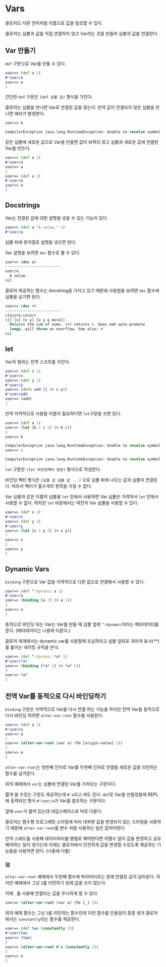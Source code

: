 # Vars

클로저도 다른 언어처럼 이름으로 값을 참조할 수 있다.

클로저는 심볼과 값을 직접 연결하지 않고 Var라는 것을 만들어 심볼과 값을 연결한다.

## Var 만들기

`def` 구문으로 Var를 만들 수 있다. 

```clojure
user=> (def a 1)
#'user/a
user=> a
1
```

간단한 `def` 구문은 `(def 심볼 값)` 형식을 가진다.

클로저는 심볼을 만나면 Var로 연결된 값을 찾는다. 만약 값이 연결되지 않은 심볼을 만나면 에러가 발생한다.

```clojure
user=> b

CompilerException java.lang.RuntimeException: Unable to resolve symbol: b in this context, compiling:(NO_SOURCE_PATH:0:0) 
```

같은 심볼에 새로운 값으로 Var을 만들면 값이 바뀌지 않고 심볼과 새로운 값에 연결된 Var를 만든다.

```clojure
user=> (def a 1)
#'user/a
user=> a
1
user=> (def a 2)
#'user/a
user=> a
2
```

## Docstrings

Var는 연결된 값에 대한 설명을 넣을 수 있는 기능이 있다.

```clojure
user=> (def a "A value." 1)
#'user/a
```

심볼 뒤에 문자열로 설명을 넣으면 된다.

Var 설명을 보려면 `doc` 함수로 볼 수 있다.

```clojure
user=> (doc a)
-------------------------
user/a
  A value.
nil
```

클로저 제공하는 함수는 docstring을 가지고 있기 때문에 사용법을 보려면 `doc` 함수에 심볼을 넘기면 된다.

```clojure
user=> (doc +)
-------------------------
clojure.core/+
([] [x] [x y] [x y & more])
  Returns the sum of nums. (+) returns 0. Does not auto-promote
  longs, will throw on overflow. See also: +'
nil
```

## let

Var의 범위는 전역 스코프를 가진다.

```clojure
user=> (def x 1)
#'user/x
user=> (def y 2)
#'user/y
user=> (defn add [] (+ x y))
#'user/add
user=> (add)
3
```

만약 지역적으로 사용될 이름이 필요하다면 `let`구문을 쓰면 된다. 

```clojure
user=> (def a 1)
user=> (let [b 2 c 3] (+ b c))
5
user=> b

CompilerException java.lang.RuntimeException: Unable to resolve symbol: b in this context, compiling:(NO_SOURCE_PATH:0:
user=> c

CompilerException java.lang.RuntimeException: Unable to resolve symbol: c in this context, compiling:(NO_SOURCE_PATH:0:0)
```

`let` 구문은 `(let 바인딩벡터 본문)` 형식으로 작성한다.

바인딩 벡터 형식은 `[심볼 값 심볼 값 ...]` 으로 심볼 뒤에 나오는 값과 심볼이 연결된다. 따라서 벡터가 홀수개의 항목을 가질 수 없다.

Var 심볼과 같은 이름의 심볼을 `let` 안에서 사용하면 Var 심볼은 가려져서 `let` 안에서 사용할 수 없다. 하지만 `let` 바깥에서는 여전히 Var 심볼을 사용할 수 있다.

```clojure
user=> (def x 1)
#'user/x
user=> (def y 2)
#'user/y
user=> (let [x 3 y 4] (+ x y))
7
user=> x
1
user=> y
2
```

## Dynamic Vars

`binding` 구문으로 Var 값을 지역적으로 다른 값으로 연결해서 사용할 수 있다.

```clojure
user=> (def ^:dynamic a 1)
#'user/a
user=> (binding [a 2] (+ a 1))
3
user=> a
1
```

동적으로 바인딩 되는 Var는 Var를 만들 때 심볼 앞레 `^:dynamic`이라는 메타데이터를 준다. (메타데이터는 나중에 다룬다.)

클로저 세계에서는 dynamic var를 사용할때 조심하라고 심볼 앞뒤로 귀마게 표시(**)를 붙이는 네이밍 규칙을 쓴다.

```clojure
user=> (def ^:dynamic *a* 1)
#'user/*a*
user=> (binding [*a* 2] (+ *a* 1))
3
user=> *a*
1
```

## 전역 Var를 동적으로 다시 바인딩하기

`binding` 구문은 지역적으로 Var를 다시 연결 하는 기능을 하지만 전역 Var을 동적으로 다시 바인딩 하려면 `alter-var-root` 함수를 사용한다.


```clojure
user=> (def a 1)
#'user/a
user=> a
1
user=> (alter-var-root (var a) (fn [origin-value] 2))
2
user=> a
2
```

`alter-var-root`는 첫번째 인자로 Var를 두번째 인자로 연결될 새로운 값을 리턴하는 함수를 넘겨준다.

위의 예제에서 `var`는 심볼에 연결된 Var를 가져오는 구문이다.

짧게 쓸 수있는 구문도 제공하는데 `#'a`라고 써도 된다. `def`로 Var를 만들었을때 REPL에 출력되던 형식 `#'user/a`가 Var를 참조하는 구문이다.

앞에 `user`가 붙어 있는데 네임스페이스로 따로 다룬다.

클로저는 함수형 프로그래밍 스타일에 따라 대부분 값을 변경되지 않는 스타일을 사용하기 때문에 `alter-var-root`를 변수 처럼 사용하는 일은 없어야한다.

만약 스레드를 사용해 데이터처리를 병렬로 해야한다면 어쩔수 없이 값을 변경하고 공유해야하는 일이 생기는데 이때는 클로저에서 안전하게 값을 변경할 수있도록 제공하는 기능들을 사용하면 된다. (나중에 다룸)

### 덤

`alter-var-root` 예제에서 두번째 함수에 파라미터로는 원래 연결된 값이 넘어온다. 하지만 예제에서  그냥 `2`를 리턴하기 원래 값을 쓰지 않는다.

이때 `_`를 사용해 연결되는 값을 무시하게 할 수 있다.

```clojure
user=> (alter-var-root (var a) (fn [_] 2))
```

위의 예제 함수는 그냥 `2`를 리턴하는 함수인데 이런 함수를 만들일이 종종 생겨 클로저에서는 `constantly`라는 함수를 제공한다.

```clojure
user=> (def two (constantly 2))
#'user/two
user=> (two)
2
user=> (alter-var-root #'a (constantly 2))
2
user=> a
2
```




